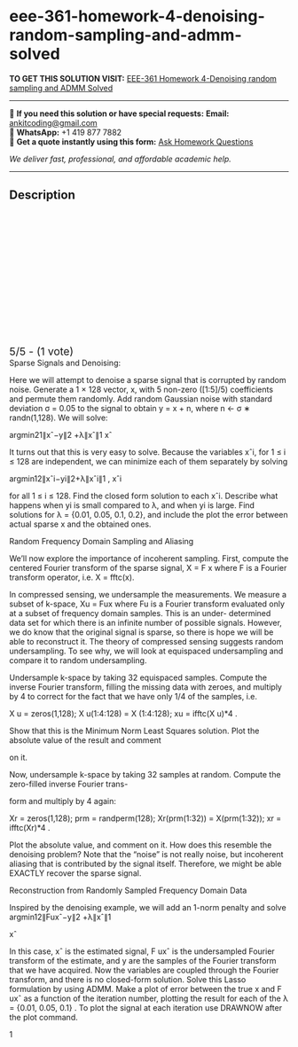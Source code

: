 # eee-361-homework-4-denoising-random-sampling-and-admm-solved
**TO GET THIS SOLUTION VISIT:** [EEE-361 Homework 4-Denoising random sampling and ADMM Solved](https://www.ankitcodinghub.com/product/eee-361-homework-4-denoising-random-sampling-and-admm-solved/)


---

📩 **If you need this solution or have special requests:** **Email:** ankitcoding@gmail.com  
📱 **WhatsApp:** +1 419 877 7882  
📄 **Get a quote instantly using this form:** [Ask Homework Questions](https://www.ankitcodinghub.com/services/ask-homework-questions/)

*We deliver fast, professional, and affordable academic help.*

---

<h2>Description</h2>



<div class="kk-star-ratings kksr-auto kksr-align-center kksr-valign-top" data-payload="{&quot;align&quot;:&quot;center&quot;,&quot;id&quot;:&quot;94166&quot;,&quot;slug&quot;:&quot;default&quot;,&quot;valign&quot;:&quot;top&quot;,&quot;ignore&quot;:&quot;&quot;,&quot;reference&quot;:&quot;auto&quot;,&quot;class&quot;:&quot;&quot;,&quot;count&quot;:&quot;1&quot;,&quot;legendonly&quot;:&quot;&quot;,&quot;readonly&quot;:&quot;&quot;,&quot;score&quot;:&quot;5&quot;,&quot;starsonly&quot;:&quot;&quot;,&quot;best&quot;:&quot;5&quot;,&quot;gap&quot;:&quot;4&quot;,&quot;greet&quot;:&quot;Rate this product&quot;,&quot;legend&quot;:&quot;5\/5 - (1 vote)&quot;,&quot;size&quot;:&quot;24&quot;,&quot;title&quot;:&quot;EEE-361 Homework 4-Denoising random sampling and ADMM Solved&quot;,&quot;width&quot;:&quot;138&quot;,&quot;_legend&quot;:&quot;{score}\/{best} - ({count} {votes})&quot;,&quot;font_factor&quot;:&quot;1.25&quot;}">

<div class="kksr-stars">

<div class="kksr-stars-inactive">
            <div class="kksr-star" data-star="1" style="padding-right: 4px">


<div class="kksr-icon" style="width: 24px; height: 24px;"></div>
        </div>
            <div class="kksr-star" data-star="2" style="padding-right: 4px">


<div class="kksr-icon" style="width: 24px; height: 24px;"></div>
        </div>
            <div class="kksr-star" data-star="3" style="padding-right: 4px">


<div class="kksr-icon" style="width: 24px; height: 24px;"></div>
        </div>
            <div class="kksr-star" data-star="4" style="padding-right: 4px">


<div class="kksr-icon" style="width: 24px; height: 24px;"></div>
        </div>
            <div class="kksr-star" data-star="5" style="padding-right: 4px">


<div class="kksr-icon" style="width: 24px; height: 24px;"></div>
        </div>
    </div>

<div class="kksr-stars-active" style="width: 138px;">
            <div class="kksr-star" style="padding-right: 4px">


<div class="kksr-icon" style="width: 24px; height: 24px;"></div>
        </div>
            <div class="kksr-star" style="padding-right: 4px">


<div class="kksr-icon" style="width: 24px; height: 24px;"></div>
        </div>
            <div class="kksr-star" style="padding-right: 4px">


<div class="kksr-icon" style="width: 24px; height: 24px;"></div>
        </div>
            <div class="kksr-star" style="padding-right: 4px">


<div class="kksr-icon" style="width: 24px; height: 24px;"></div>
        </div>
            <div class="kksr-star" style="padding-right: 4px">


<div class="kksr-icon" style="width: 24px; height: 24px;"></div>
        </div>
    </div>
</div>


<div class="kksr-legend" style="font-size: 19.2px;">
            5/5 - (1 vote)    </div>
    </div>
<div class="page" title="Page 1">
<div class="layoutArea">
<div class="column">
Sparse Signals and Denoising:

Here we will attempt to denoise a sparse signal that is corrupted by random noise. Generate a 1 × 128 vector, x, with 5 non-zero ([1:5]/5) coefficients and permute them randomly. Add random Gaussian noise with standard deviation σ = 0.05 to the signal to obtain y = x + n, where n ← σ ∗ randn(1,128). We will solve:

argmin21∥xˆ−y∥2 +λ∥xˆ∥1 xˆ

It turns out that this is very easy to solve. Because the variables xˆi, for 1 ≤ i ≤ 128 are independent, we can minimize each of them separately by solving

argmin12∥xˆi−yi∥2+λ∥xˆi∥1 , xˆi

for all 1 ≤ i ≤ 128. Find the closed form solution to each xˆi. Describe what happens when yi is small compared to λ, and when yi is large. Find solutions for λ = {0.01, 0.05, 0.1, 0.2}, and include the plot the error between actual sparse x and the obtained ones.

Random Frequency Domain Sampling and Aliasing

We’ll now explore the importance of incoherent sampling. First, compute the centered Fourier transform of the sparse signal, X = F x where F is a Fourier transform operator, i.e. X = fftc(x).

In compressed sensing, we undersample the measurements. We measure a subset of k-space, Xu = Fux where Fu is a Fourier transform evaluated only at a subset of frequency domain samples. This is an under- determined data set for which there is an infinite number of possible signals. However, we do know that the original signal is sparse, so there is hope we will be able to reconstruct it. The theory of compressed sensing suggests random undersampling. To see why, we will look at equispaced undersampling and compare it to random undersampling.

Undersample k-space by taking 32 equispaced samples. Compute the inverse Fourier transform, filling the missing data with zeroes, and multiply by 4 to correct for the fact that we have only 1/4 of the samples, i.e.

X u = zeros(1,128); X u(1:4:128) = X (1:4:128); xu = ifftc(X u)*4 .

Show that this is the Minimum Norm Least Squares solution. Plot the absolute value of the result and comment

on it.

Now, undersample k-space by taking 32 samples at random. Compute the zero-filled inverse Fourier trans-

form and multiply by 4 again:

Xr = zeros(1,128); prm = randperm(128); Xr(prm(1:32)) = X(prm(1:32)); xr = ifftc(Xr)*4 .

Plot the absolute value, and comment on it. How does this resemble the denoising problem? Note that the “noise” is not really noise, but incoherent aliasing that is contributed by the signal itself. Therefore, we might be able EXACTLY recover the sparse signal.

Reconstruction from Randomly Sampled Frequency Domain Data

Inspired by the denoising example, we will add an 1-norm penalty and solve argmin12∥Fuxˆ−y∥2 +λ∥xˆ∥1

xˆ

In this case, xˆ is the estimated signal, F uxˆ is the undersampled Fourier transform of the estimate, and y are the samples of the Fourier transform that we have acquired. Now the variables are coupled through the Fourier transform, and there is no closed-form solution. Solve this Lasso formulation by using ADMM. Make a plot of error between the true x and F uxˆ as a function of the iteration number, plotting the result for each of the λ = {0.01, 0.05, 0.1} . To plot the signal at each iteration use DRAWNOW after the plot command.

</div>
</div>
<div class="layoutArea">
<div class="column">
1

</div>
</div>
</div>
